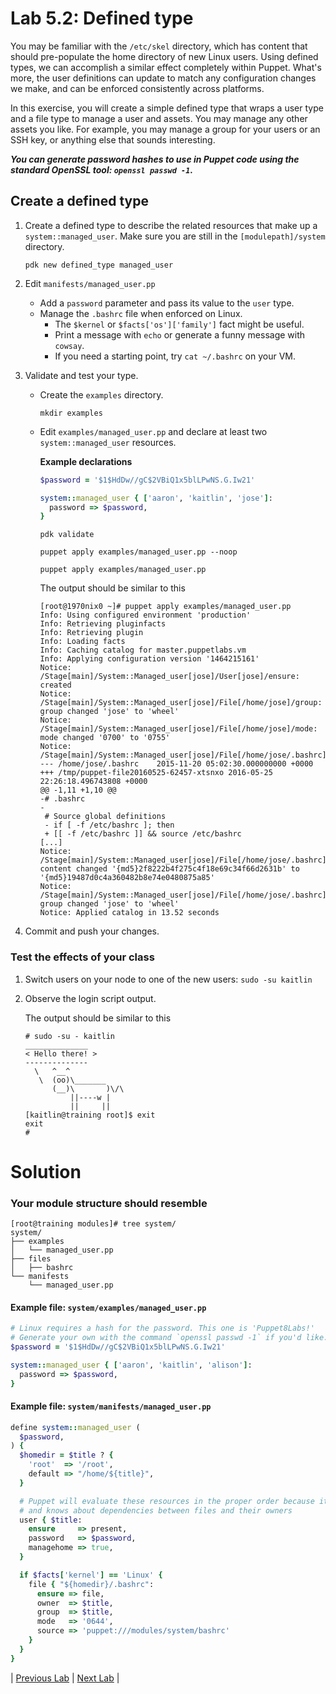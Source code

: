 # Lab 5.2: Defined type

You may be familiar with the `/etc/skel` directory, which has content that  should pre-populate the home directory of new Linux users. Using defined types, we can accomplish a similar effect completely within Puppet.  What's more, the user definitions can update to match any configuration changes we make, and can be enforced consistently across platforms.

In this exercise, you will create a simple defined type that wraps a user type and a file type to manage a user and assets. You may manage any other assets you like. For example, you may manage a group for your users or an SSH key, or anything else that sounds interesting.

**_You can generate password hashes to use in Puppet code using the standard OpenSSL tool:  `openssl passwd -1`._**

## Create a defined type

1. Create a defined type to describe the related resources that make up a `system::managed_user`. Make sure you are still in the `[modulepath]/system` directory.

    ```pdk new defined_type managed_user```

1. Edit `manifests/managed_user.pp`
    * Add a `password` parameter and pass its value to the `user` type.
    * Manage the `.bashrc` file when enforced on Linux.
        * The `$kernel` or `$facts['os']['family']` fact might be useful.
        * Print a message with `echo` or generate a funny message with `cowsay`.
        * If you need a starting point, try `cat ~/.bashrc` on your VM.
1. Validate and test your type.
    * Create the `examples` directory.

      ```mkdir examples```

    * Edit `examples/managed_user.pp` and declare at least two `system::managed_user` resources.
    
      **Example declarations**

      ```ruby
      $password = '$1$HdDw//gC$2VBiQ1x5blLPwNS.G.Iw21'

      system::managed_user { ['aaron', 'kaitlin', 'jose']:
        password => $password,
      }
      ```

      ```pdk validate```

      ```puppet apply examples/managed_user.pp --noop```

      ```puppet apply examples/managed_user.pp```

      The output should be similar to this

      ```
      [root@1970nix0 ~]# puppet apply examples/managed_user.pp
      Info: Using configured environment 'production'
      Info: Retrieving pluginfacts
      Info: Retrieving plugin
      Info: Loading facts
      Info: Caching catalog for master.puppetlabs.vm
      Info: Applying configuration version '1464215161'
      Notice: /Stage[main]/System::Managed_user[jose]/User[jose]/ensure: created
      Notice: /Stage[main]/System::Managed_user[jose]/File[/home/jose]/group: group changed 'jose' to 'wheel'
      Notice: /Stage[main]/System::Managed_user[jose]/File[/home/jose]/mode: mode changed '0700' to '0755'
      Notice: /Stage[main]/System::Managed_user[jose]/File[/home/jose/.bashrc]/content:
      --- /home/jose/.bashrc    2015-11-20 05:02:30.000000000 +0000
      +++ /tmp/puppet-file20160525-62457-xtsnxo 2016-05-25 22:26:18.496743808 +0000
      @@ -1,11 +1,10 @@
      -# .bashrc
      -
       # Source global definitions
       - if [ -f /etc/bashrc ]; then
       + [[ -f /etc/bashrc ]] && source /etc/bashrc
      [...]
      Notice: /Stage[main]/System::Managed_user[jose]/File[/home/jose/.bashrc]/content: content changed '{md5}2f8222b4f275c4f18e69c34f66d2631b' to '{md5}19487d0c4a360482b8e74e0480875a85'
      Notice: /Stage[main]/System::Managed_user[jose]/File[/home/jose/.bashrc]/group: group changed 'jose' to 'wheel'
      Notice: Applied catalog in 13.52 seconds
      ```

1. Commit and push your changes.

### Test the effects of your class

1. Switch users on your node to one of the new users: `sudo -su kaitlin`
1. Observe the login script output.

   The output should be similar to this

   ```
   # sudo -su - kaitlin
   ______________
   < Hello there! >
   --------------
     \   ^__^
      \  (oo)\_______
         (__)\       )\/\
             ||----w |
             ||     ||
   [kaitlin@training root]$ exit
   exit
   #
   ```

# Solution

### Your module structure should resemble

```
[root@training modules]# tree system/
system/
├── examples
│   └── managed_user.pp
├── files
│   ├── bashrc
└── manifests
    └── managed_user.pp
```

#### Example file: `system/examples/managed_user.pp`

```ruby
# Linux requires a hash for the password. This one is 'Puppet8Labs!'
# Generate your own with the command `openssl passwd -1` if you'd like.
$password = '$1$HdDw//gC$2VBiQ1x5blLPwNS.G.Iw21'

system::managed_user { ['aaron', 'kaitlin', 'alison']:
  password => $password,
}
```

#### Example file: `system/manifests/managed_user.pp`

```ruby
define system::managed_user (
  $password,
) {
  $homedir = $title ? {
    'root'  => '/root',
    default => "/home/${title}",
  }

  # Puppet will evaluate these resources in the proper order because it's smart
  # and knows about dependencies between files and their owners
  user { $title:
    ensure     => present,
    password   => $password,
    managehome => true,
  }

  if $facts['kernel'] == 'Linux' {
    file { "${homedir}/.bashrc":
      ensure => file,
      owner  => $title,
      group  => $title,
      mode   => '0644',
      source => 'puppet:///modules/system/bashrc'
    }
  }
}
```

|  [Previous Lab](../lab-05.1-Resource-purging)  |  [Next Lab](../lab-06.1-Validating-parameters)  |

